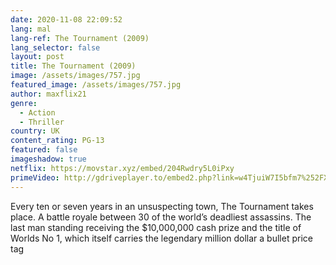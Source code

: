 ```yaml
---
date: 2020-11-08 22:09:52
lang: mal
lang-ref: The Tournament (2009)
lang_selector: false
layout: post
title: The Tournament (2009)
image: /assets/images/757.jpg
featured_image: /assets/images/757.jpg
author: maxflix21
genre:
  - Action
  - Thriller
country: UK
content_rating: PG-13
featured: false
imageshadow: true
netflix: https://movstar.xyz/embed/204Rwdry5L0iPxy
primeVideo: http://gdriveplayer.to/embed2.php?link=w4TjuiW7I5bfm7%252FXU%252FRm9gMi43g%252FomqNTN6mORddYAzUnTQc71B4Cqdogpuc6RsdC5E5titorlLTBjpACN42Pgxmjgd%252BKpWUVFPZcIRB4DspmZmR1ExTAq07W9mhCcJKRc7wgCMJBRnmuNPf6b3u01pGFsiB%252FDG6MVnIIJ4n1I1opZShfaMLIiyhBLwa7NPwWT27ZZu92hi9NNS3O5KLm%252F
---
```

Every ten or seven years in an unsuspecting town, The Tournament takes place. A battle royale between 30 of the world’s deadliest assassins. The last man standing receiving the $10,000,000 cash prize and the title of Worlds No 1, which itself carries the legendary million dollar a bullet price tag